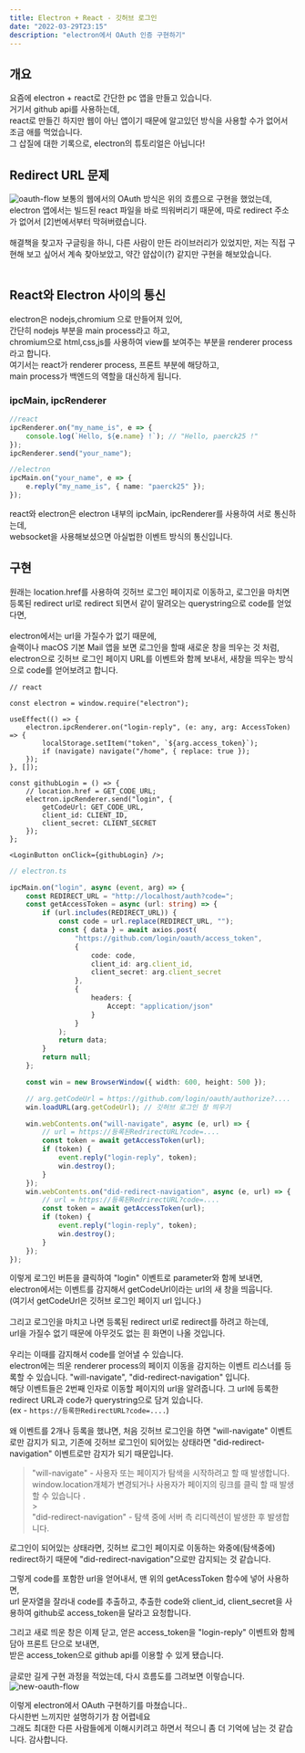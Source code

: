 ```yaml
---
title: Electron + React - 깃허브 로그인
date: "2022-03-29T23:15"
description: "electron에서 OAuth 인증 구현하기"
---
```


## 개요

요즘에 electron + react로 간단한 pc 앱을 만들고 있습니다.<br>
거기서 github api를 사용하는데,<br>
react로 만들긴 하지만 웹이 아닌 앱이기 때문에 알고있던 방식을 사용할 수가 없어서 조금 애를 먹었습니다.<br>
그 삽질에 대한 기록으로, electron의 튜토리얼은 아닙니다!
<br>

## Redirect URL 문제

![oauth-flow](./images/oauth-flow.png)
보통의 웹에서의 OAuth 방식은 위의 흐름으로 구현을 했었는데,<br>
electron 앱에서는 빌드된 react 파일을 바로 띄워버리기 때문에, 따로 redirect 주소가 없어서 \[2\]번에서부터 막혀버렸습니다.<br>
<br>
해결책을 찾고자 구글링을 하니, 다른 사람이 만든 라이브러리가 있었지만,
저는 직접 구현해 보고 싶어서 계속 찾아보았고, 약간 얍삽이(?) 같지만 구현을 해보았습니다.<br>
<br>

## React와 Electron 사이의 통신

electron은 nodejs,chromium 으로 만들어져 있어,<br>
간단히 nodejs 부분을 main process라고 하고,<br>
chromium으로 html,css,js를 사용하여 view를 보여주는 부분을 renderer process 라고 합니다.<br>
여기서는 react가 renderer process, 프론트 부분에 해당하고,<br>
main process가 백엔드의 역할을 대신하게 됩니다.

### ipcMain, ipcRenderer

```ts
//react
ipcRenderer.on("my_name_is", e => {
    console.log(`Hello, ${e.name} !`); // "Hello, paerck25 !"
});
ipcRenderer.send("your_name");

//electron
ipcMain.on("your_name", e => {
    e.reply("my_name_is", { name: "paerck25" });
});
```

react와 electron은 electron 내부의 ipcMain, ipcRenderer를 사용하여 서로 통신하는데,<br>
websocket을 사용해보셨으면 아실법한 이벤트 방식의 통신입니다.<br>

## 구현

원래는 location.href를 사용하여 깃허브 로그인 페이지로 이동하고, 로그인을 마치면 등록된 redirect url로 redirect 되면서 같이 딸려오는 querystring으로 code를 얻었다면,<br>
<br>
electron에서는 url을 가질수가 없기 때문에,<br>
슬랙이나 macOS 기본 Mail 앱을 보면 로그인을 할때 새로운 창을 띄우는 것 처럼, electron으로 깃허브 로그인 페이지 URL를 이벤트와 함께 보내서, 새창을 띄우는 방식으로 code를 얻어보려고 합니다.

```tsx
// react

const electron = window.require("electron");

useEffect(() => {
    electron.ipcRenderer.on("login-reply", (e: any, arg: AccessToken) => {
        localStorage.setItem("token", `${arg.access_token}`);
        if (navigate) navigate("/home", { replace: true });
    });
}, []);

const githubLogin = () => {
    // location.href = GET_CODE_URL;
    electron.ipcRenderer.send("login", {
        getCodeUrl: GET_CODE_URL,
        client_id: CLIENT_ID,
        client_secret: CLIENT_SECRET
    });
};

<LoginButton onClick={githubLogin} />;
```

```typescript
// electron.ts

ipcMain.on("login", async (event, arg) => {
    const REDIRECT_URL = "http://localhost/auth?code=";
    const getAccessToken = async (url: string) => {
        if (url.includes(REDIRECT_URL)) {
            const code = url.replace(REDIRECT_URL, "");
            const { data } = await axios.post(
                "https://github.com/login/oauth/access_token",
                {
                    code: code,
                    client_id: arg.client_id,
                    client_secret: arg.client_secret
                },
                {
                    headers: {
                        Accept: "application/json"
                    }
                }
            );
            return data;
        }
        return null;
    };

    const win = new BrowserWindow({ width: 600, height: 500 });

    // arg.getCodeUrl = https://github.com/login/oauth/authorize?....
    win.loadURL(arg.getCodeUrl); // 깃허브 로그인 창 띄우기

    win.webContents.on("will-navigate", async (e, url) => {
        // url = https://등록된RedrirectURL?code=....
        const token = await getAccessToken(url);
        if (token) {
            event.reply("login-reply", token);
            win.destroy();
        }
    });
    win.webContents.on("did-redirect-navigation", async (e, url) => {
        // url = https://등록된RedrirectURL?code=....
        const token = await getAccessToken(url);
        if (token) {
            event.reply("login-reply", token);
            win.destroy();
        }
    });
});
```

이렇게 로그인 버튼을 클릭하여 "login" 이벤트로 parameter와 함께 보내면,<br>
electron에서는 이벤트를 감지해서 getCodeUrl이라는 url의 새 창을 띄웁니다.<br>
(여기서 getCodeUrl은 깃허브 로그인 페이지 url 입니다.)<br>
<br>
그리고 로그인을 마치고 나면 등록된 redirect url로 redirect를 하려고 하는데,<br>
url을 가질수 없기 때문에 아무것도 없는 흰 화면이 나올 것입니다.<br>
<br>
우리는 이때를 감지해서 code를 얻어낼 수 있습니다.<br>
electron에는 띄운 renderer process의 페이지 이동을 감지하는 이벤트 리스너를 등록할 수 있습니다. "will-navigate", "did-redirect-navigation" 입니다.<br>
해당 이벤트들은 2번째 인자로 이동할 페이지의 url을 알려줍니다. 그 url에 등록한 redirect URL과 code가 querystring으로 담겨 있습니다. <br>
(ex - `https://등록한RedirectURL?code=....`)
<br><br>
왜 이벤트를 2개나 등록을 했냐면, 처음 깃허브 로그인을 하면 "will-navigate" 이벤트로만 감지가 되고, 기존에 깃허브 로그인이 되어있는 상태라면 "did-redirect-navigation" 이벤트로만 감지가 되기 때문입니다.<br>

> "will-navigate" - 사용자 또는 페이지가 탐색을 시작하려고 할 때 발생합니다. window.location개체가 변경되거나 사용자가 페이지의 링크를 클릭 할 때 발생할 수 있습니다 .<br> > <br>
> "did-redirect-navigation" - 탐색 중에 서버 측 리디렉션이 발생한 후 발생합니다.

로그인이 되어있는 상태라면, 깃허브 로그인 페이지로 이동하는 와중에(탐색중에) redirect하기 때문에 "did-redirect-navigation"으로만 감지되는 것 같습니다.

그렇게 code를 포함한 url을 얻어내서, 맨 위의 getAcessToken 함수에 넣어 사용하면,<br>
url 문자열을 잘라내 code를 추출하고, 추출한 code와 client_id, client_secret을 사용하여 github로 access_token을 달라고 요청합니다.<br>

그리고 새로 띄운 창은 이제 닫고,
얻은 access_token을 "login-reply" 이벤트와 함께 담아 프론트 단으로 보내면,<br>
받은 access_token으로 github api를 이용할 수 있게 됐습니다.<br>
<br>
글로만 길게 구현 과정을 적었는데, 다시 흐름도를 그려보면 이렇습니다.
![new-oauth-flow](./images/new-oauth-flow.png)

이렇게 electron에서 OAuth 구현하기를 마쳤습니다..<br>
다시한번 느끼지만 설명하기가 참 어렵네요<br>
그래도 최대한 다른 사람들에게 이해시키려고 하면서 적으니 좀 더 기억에 남는 것 같습니다. 감사합니다.
